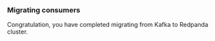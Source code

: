
### Migrating consumers

Congratulation, you have completed migrating from Kafka to Redpanda cluster.
